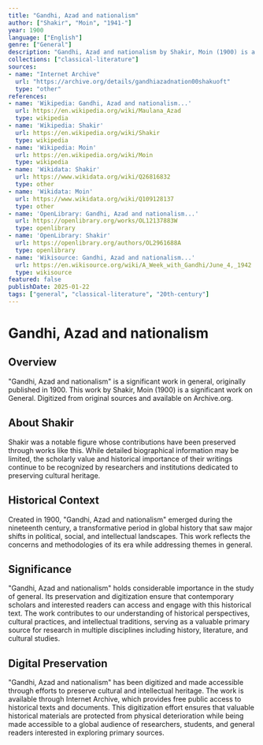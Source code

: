 ```yaml
---
title: "Gandhi, Azad and nationalism"
author: ["Shakir", "Moin", "1941-"]
year: 1900
language: ["English"]
genre: ["General"]
description: "Gandhi, Azad and nationalism by Shakir, Moin (1900) is a significant work on General. Digitized from original sources and available on Archive.org."
collections: ["classical-literature"]
sources:
- name: "Internet Archive"
  url: "https://archive.org/details/gandhiazadnation00shakuoft"
  type: "other"
references:
- name: 'Wikipedia: Gandhi, Azad and nationalism...'
  url: https://en.wikipedia.org/wiki/Maulana_Azad
  type: wikipedia
- name: 'Wikipedia: Shakir'
  url: https://en.wikipedia.org/wiki/Shakir
  type: wikipedia
- name: 'Wikipedia: Moin'
  url: https://en.wikipedia.org/wiki/Moin
  type: wikipedia
- name: 'Wikidata: Shakir'
  url: https://www.wikidata.org/wiki/Q26816832
  type: other
- name: 'Wikidata: Moin'
  url: https://www.wikidata.org/wiki/Q109128137
  type: other
- name: 'OpenLibrary: Gandhi, Azad and nationalism...'
  url: https://openlibrary.org/works/OL12137883W
  type: openlibrary
- name: 'OpenLibrary: Shakir'
  url: https://openlibrary.org/authors/OL2961688A
  type: openlibrary
- name: 'Wikisource: Gandhi, Azad and nationalism...'
  url: https://en.wikisource.org/wiki/A_Week_with_Gandhi/June_4,_1942
  type: wikisource
featured: false
publishDate: 2025-01-22
tags: ["general", "classical-literature", "20th-century"]
---
```


# Gandhi, Azad and nationalism

## Overview

"Gandhi, Azad and nationalism" is a significant work in general, originally published in 1900. This work by Shakir, Moin (1900) is a significant work on General. Digitized from original sources and available on Archive.org.

## About Shakir

Shakir was a notable figure whose contributions have been preserved through works like this. While detailed biographical information may be limited, the scholarly value and historical importance of their writings continue to be recognized by researchers and institutions dedicated to preserving cultural heritage.

## Historical Context

Created in 1900, "Gandhi, Azad and nationalism" emerged during the nineteenth century, a transformative period in global history that saw major shifts in political, social, and intellectual landscapes. This work reflects the concerns and methodologies of its era while addressing themes in general.

## Significance

"Gandhi, Azad and nationalism" holds considerable importance in the study of general. Its preservation and digitization ensure that contemporary scholars and interested readers can access and engage with this historical text. The work contributes to our understanding of historical perspectives, cultural practices, and intellectual traditions, serving as a valuable primary source for research in multiple disciplines including history, literature, and cultural studies.

## Digital Preservation

"Gandhi, Azad and nationalism" has been digitized and made accessible through efforts to preserve cultural and intellectual heritage. The work is available through Internet Archive, which provides free public access to historical texts and documents. This digitization effort ensures that valuable historical materials are protected from physical deterioration while being made accessible to a global audience of researchers, students, and general readers interested in exploring primary sources.
